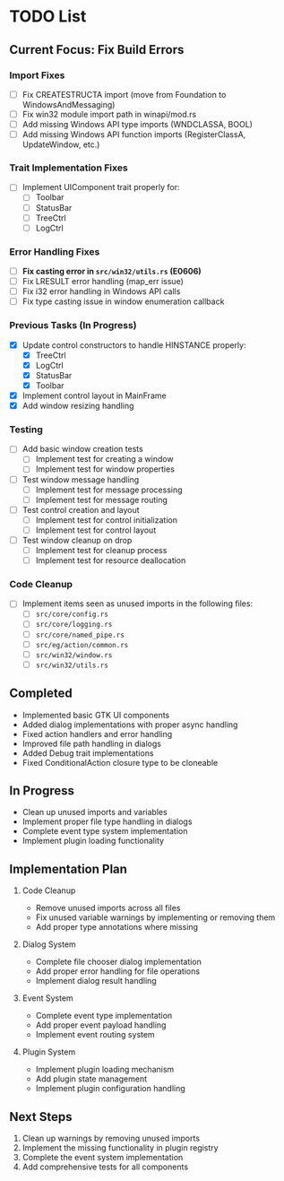 # TODO List

## Current Focus: Fix Build Errors

### Import Fixes
- [ ] Fix CREATESTRUCTA import (move from Foundation to WindowsAndMessaging)
- [ ] Fix win32 module import path in winapi/mod.rs
- [ ] Add missing Windows API type imports (WNDCLASSA, BOOL)
- [ ] Add missing Windows API function imports (RegisterClassA, UpdateWindow, etc.)

### Trait Implementation Fixes
- [ ] Implement UIComponent trait properly for:
  - [ ] Toolbar
  - [ ] StatusBar
  - [ ] TreeCtrl
  - [ ] LogCtrl

### Error Handling Fixes
- [ ] **Fix casting error in `src/win32/utils.rs` (E0606)**
- [ ] Fix LRESULT error handling (map_err issue)
- [ ] Fix i32 error handling in Windows API calls
- [ ] Fix type casting issue in window enumeration callback

### Previous Tasks (In Progress)
- [x] Update control constructors to handle HINSTANCE properly:
  - [x] TreeCtrl
  - [x] LogCtrl
  - [x] StatusBar
  - [x] Toolbar
- [x] Implement control layout in MainFrame
- [x] Add window resizing handling

### Testing
- [ ] Add basic window creation tests
  - [ ] Implement test for creating a window
  - [ ] Implement test for window properties
- [ ] Test window message handling
  - [ ] Implement test for message processing
  - [ ] Implement test for message routing
- [ ] Test control creation and layout
  - [ ] Implement test for control initialization
  - [ ] Implement test for control layout
- [ ] Test window cleanup on drop
  - [ ] Implement test for cleanup process
  - [ ] Implement test for resource deallocation

### Code Cleanup
- [ ] Implement items seen as unused imports in the following files:
  - [ ] `src/core/config.rs`
  - [ ] `src/core/logging.rs`
  - [ ] `src/core/named_pipe.rs`
  - [ ] `src/eg/action/common.rs`
  - [ ] `src/win32/window.rs`
  - [ ] `src/win32/utils.rs`

## Completed
- Implemented basic GTK UI components
- Added dialog implementations with proper async handling
- Fixed action handlers and error handling
- Improved file path handling in dialogs
- Added Debug trait implementations
- Fixed ConditionalAction closure type to be cloneable

## In Progress
- Clean up unused imports and variables
- Implement proper file type handling in dialogs
- Complete event type system implementation
- Implement plugin loading functionality

## Implementation Plan
1. Code Cleanup
   - Remove unused imports across all files
   - Fix unused variable warnings by implementing or removing them
   - Add proper type annotations where missing

2. Dialog System
   - Complete file chooser dialog implementation
   - Add proper error handling for file operations
   - Implement dialog result handling

3. Event System
   - Complete event type implementation
   - Add proper event payload handling
   - Implement event routing system

4. Plugin System
   - Implement plugin loading mechanism
   - Add plugin state management
   - Implement plugin configuration handling

## Next Steps
1. Clean up warnings by removing unused imports
2. Implement the missing functionality in plugin registry
3. Complete the event system implementation
4. Add comprehensive tests for all components


